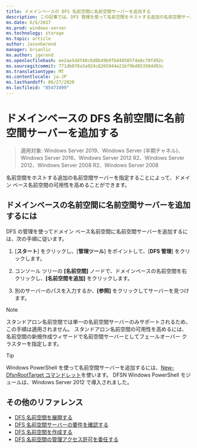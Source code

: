 ```yaml
---
title: ドメインベースの DFS 名前空間に名前空間サーバーを追加する
description: この記事では、DFS 管理を使って名前空間をホストする追加の名前空間サーバーを指定する方法について説明します。
ms.date: 6/5/2017
ms.prod: windows-server
ms.technology: storage
ms.topic: article
author: JasonGerend
manager: brianlic
ms.author: jgerend
ms.openlocfilehash: ee2ae5ddf40c6d8b49b9fbd40505f4e8c70fd92c
ms.sourcegitcommit: 771db070a3a924c8265944e21bf9bd85350dd93c
ms.translationtype: MT
ms.contentlocale: ja-JP
ms.lasthandoff: 06/27/2020
ms.locfileid: "85473499"
---
```

# <a name="add-namespace-servers-to-a-domain-based-dfs-namespace"></a>ドメインベースの DFS 名前空間に名前空間サーバーを追加する

> 適用対象: Windows Server 2019、Windows Server (半期チャネル)、Windows Server 2016、Windows Server 2012 R2、Windows Server 2012、Windows Server 2008 R2、Windows Server 2008

名前空間をホストする追加の名前空間サーバーを指定することによって、ドメイン ベース名前空間の可用性を高めることができます。

## <a name="to-add-a-namespace-server-to-a-domain-based-namespace"></a>ドメインベースの名前空間に名前空間サーバーを追加するには

DFS の管理を使ってドメイン ベース名前空間に名前空間サーバーを追加するには、次の手順に従います。

1.  [**スタート**] をクリックし、[**管理ツール**] をポイントして、[**DFS 管理**] をクリックします。

2.  コンソール ツリーの **[名前空間]** ノードで、ドメインベースの名前空間を右クリックし、**[名前空間を追加]** をクリックします。

3.  別のサーバーのパスを入力するか、**[参照]** をクリックしてサーバーを見つけます。

> [!NOTE]
> スタンドアロン名前空間では単一の名前空間サーバーのみサポートされるため、この手順は適用されません。 スタンドアロン名前空間の可用性を高めるには、名前空間の新規作成ウィザードで名前空間サーバーとしてフェールオーバー クラスターを指定します。


> [!TIP]
> Windows PowerShell を使って名前空間サーバーを追加するには、[New-DfsnRootTarget コマンドレット](https://docs.microsoft.com/powershell/module/dfsn/new-dfsnroottarget)を使います。 DFSN Windows PowerShell モジュールは、Windows Server 2012 で導入されました。

## <a name="additional-references"></a>その他のリファレンス

-   [DFS 名前空間を展開する](deploying-dfs-namespaces.md)
-   [DFS 名前空間サーバーの要件を確認する](https://technet.microsoft.com/library/cc753448(v=ws.11).aspx)
-   [DFS 名前空間を作成する](create-a-dfs-namespace.md)
-   [DFS 名前空間の管理アクセス許可を委任する](delegate-management-permissions-for-dfs-namespaces.md)


